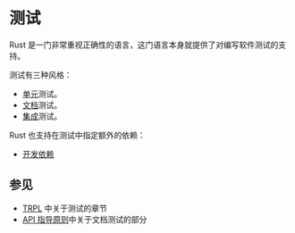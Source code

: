 # 测试

Rust 是一门非常重视正确性的语言，这门语言本身就提供了对编写软件测试的支持。

测试有三种风格：

* [单元][unit]测试。
* [文档][doc]测试。
* [集成][integration]测试。

Rust 也支持在测试中指定额外的依赖：

* [开发依赖][dev-dependencies]

## 参见

* [TRPL][doc-testing] 中关于测试的章节
* [API 指导原则][doc-nursery]中关于文档测试的部分

[unit]: testing/unit_testing.html
[doc]: testing/doc_testing.html
[integration]: testing/integration_testing.html
[dev-dependencies]: testing/dev_dependencies.html
[doc-testing]: https://doc.rust-lang.org/book/second-edition/ch11-00-testing.html
[doc-nursery]: https://rust-lang-nursery.github.io/api-guidelines/documentation.html
